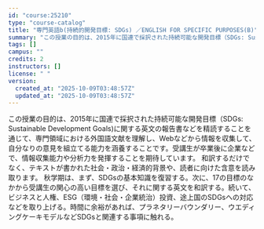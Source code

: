 ```yaml
---
id: "course:25210"
type: "course-catalog"
title: "専門英語b(持続的開発目標: SDGs) ／ENGLISH FOR SPECIFIC PURPOSES(B)"
summary: "この授業の目的は、2015年に国連で採択された持続可能な開発目標（SDGs: Sustainable Development Goals)に関する英文の報告書などを精読することを通じて、専門領域における外国語文献を理解し、Webなどから情報…"
tags: []
campus: ""
credits: 2
instructors: []
license: " "
version:
  created_at: "2025-10-09T03:48:57Z"
  updated_at: "2025-10-09T03:48:57Z"
---
```


この授業の目的は、2015年に国連で採択された持続可能な開発目標（SDGs: Sustainable Development Goals)に関する英文の報告書などを精読することを通じて、専門領域における外国語文献を理解し、Webなどから情報を収集して、自分なりの意見を組立てる能力を涵養することです。受講生が卒業後に企業などで、情報収集能力や分析力を発揮することを期待しています。 和訳するだけでなく、テキストが書かれた社会・政治・経済的背景や、読者に向けた含意を読み取ります。 秋学期は、まず、SDGsの基本知識を復習する。次に、17の目標のなかから受講生の関心の高い目標を選び、それに関する英文を和訳する。続いて、ビジネスと人権、ESG（環境・社会・企業統治）投資、途上国のSDGsへの対応などを取り上げる。時間に余裕があれば、プラネタリーバウンダリー、ウエディングケーキモデルなどSDGsと関連する事項に触れる。
